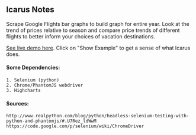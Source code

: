 ## Icarus Notes

Scrape Google Flights bar graphs to build graph for entire year. Look at the trend of prices relative to season and compare price trends of different flights to better inform your choices of vacation destinations.

[See live demo here](http://dry-island-4442.herokuapp.com). Click on "Show Example" to get a sense of what Icarus does.

#### Some Dependencies:
    1. Selenium (python)
    2. Chrome/PhantomJS webdriver
    3. Highcharts

#### Sources:

    http://www.realpython.com/blog/python/headless-selenium-testing-with-python-and-phantomjs/#.U7Rez_ldWwM
    https://code.google.com/p/selenium/wiki/ChromeDriver